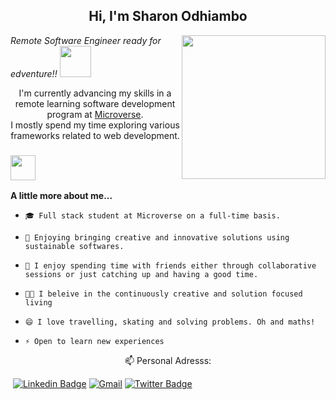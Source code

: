
<h2 align="center"> Hi, I'm Sharon Odhiambo</h2>
<img align='right' src="https://media.giphy.com/media/dWxO36Jzd6bTSt5dIY/giphy.gif" width="230">

<p><em>Remote Software Engineer ready for edventure!!    </em><img src= "https://media.giphy.com/media/3pZipqyo1sqHDfJGtz/giphy.gif" width="50"></p>                         
<div>
<p align="center"> I'm currently advancing my skills in a remote learning software development program at <a href="https://www.microverse.org/">Microverse</a>.<br> I mostly spend my time exploring various frameworks related to web development.</p>
  
### <img src="https://media.giphy.com/media/kbVuid1Ak3uEHJUMVO/giphy.gif" width="40"> 
 </div>

<strong>A little more about me...</strong>

-     🎓 Full stack student at Microverse on a full-time basis.
-     🔭 Enjoying bringing creative and innovative solutions using sustainable softwares.
-     👯 I enjoy spending time with friends either through collaborative sessions or just catching up and having a good time. 
-     💪🏼 I beleive in the continuously creative and solution focused living
-     😄 I love travelling, skating and solving problems. Oh and maths!
-     ⚡ Open to learn new experiences

<p  align="center"> 📫 Personal Adresss:

<img align="center"> [![Linkedin Badge](https://img.shields.io/badge/-Sharon%20Odhiambo-blue?style=flat-square&logo=Linkedin&logoColor=white&link=https://www.linkedin.com/in/sharonodhiambo/)](https://www.linkedin.com/in/sharon-odhiambo-4333a0163/)    [![Gmail](https://img.shields.io/badge/-GMAIL-D14836?style=for-the-badge&logo=gmail&logoColor=white)](mailto:sharon.odhiambo100@gmail.com)   [![Twitter Badge](https://img.shields.io/badge/-@sharonvictor16_-1ca0f1?style=flat-square&labelColor=1ca0f1&logo=twitter&logoColor=white&link=https://twitter.com/miss_elliev)](https://twitter.com/sharonvictor16)</p>
